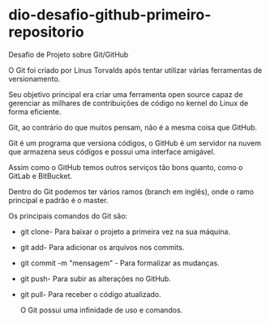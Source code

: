 # dio-desafio-github-primeiro-repositorio
Desafio de Projeto sobre Git/GitHub



O Git foi criado por Linus Torvalds após tentar utilizar várias ferramentas de versionamento.

Seu objetivo principal era criar uma ferramenta open source capaz de gerenciar as milhares de contribuições de código no kernel do Linux de forma eficiente.

Git, ao contrário do que muitos pensam, não é a mesma coisa que GitHub.

Git é um programa que versiona códigos, o GitHub é um servidor na nuvem que armazena seus códigos e possui uma interface amigável.

Assim como o GitHub temos outros serviços tão bons quanto, como o GitLab e BitBucket.

Dentro do Git podemos ter vários ramos (branch em inglês), onde o ramo principal e padrão é o master.

Os principais comandos do Git são:

- git clone- Para baixar o projeto a primeira vez na sua máquina.

- git add- Para adicionar os arquivos nos commits.

- git  commit -m "mensagem" - Para formalizar as mudanças.

- git push- Para subir as alterações no GitHub.

- git pull- Para receber o código atualizado.

  O Git possui uma infinidade de uso e comandos.
